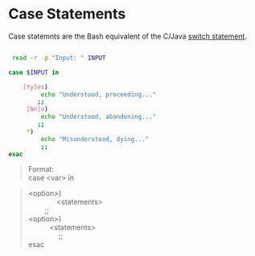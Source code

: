 # Case Statements
Case statemnts are the Bash equivalent of the C/Java [switch statement](https://www.geeksforgeeks.org/switch-statement-cc/). <br />
```bash

 read -r -p "Input: " INPUT

case $INPUT in

    [Yy]es)
         echo "Understood, proceeding..."
        ;;
     [Nn]o)
         echo "Understood, abandoning..."
        ;;
     *)
         echo "Misunderstood, dying..."
         ;;
esac
```
> Format: <br />
> case \<var\> in <br />

> \<option\>) <br />
>     \<statements\> <br />
>      ;; <br />
> \<option\>) <br />
>     \<statements\> <br />
>        ;; <br />
> esac <br />
